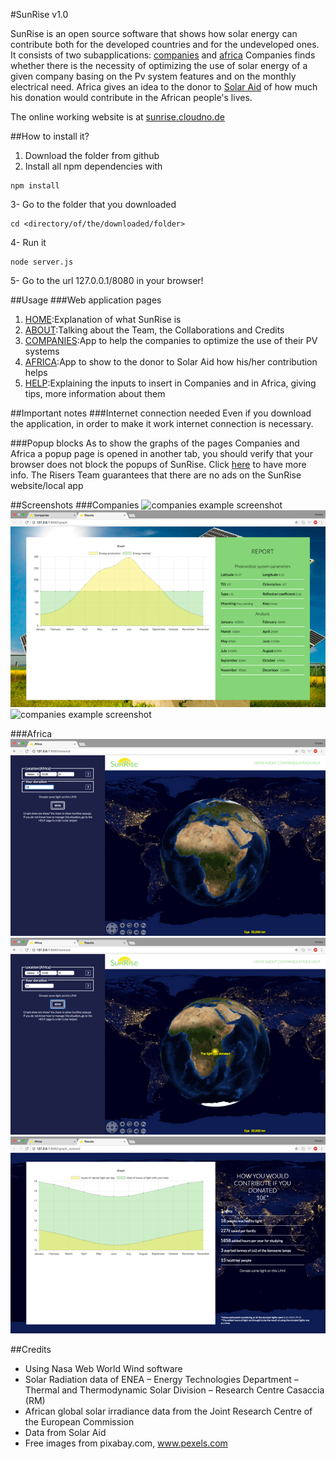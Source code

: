 #SunRise v1.0

<return>SunRise is an open source software that shows how solar energy can contribute both for the developed countries and for the undeveloped ones.
It consists of two subapplications: [companies](http://sunrise.cloudno.de/calculation) and [africa](http://sunrise.cloudno.de/solaraid) </return>
<return>Companies finds whether there is the necessity of optimizing the use of solar energy of a given company basing on the Pv system features and on the monthly electrical need.</return>
<return>Africa gives an idea to the donor to [Solar Aid](www.solar-aid.org) of how much his donation would contribute in the African people's lives.</return>

The online working website is at [sunrise.cloudno.de](http://sunrise.cloudno.de)

##How to install it?
1. Download the folder from github 
2. Install all npm dependencies with <return> 
```
npm install
```
3- Go to the folder that you downloaded 
```
cd <directory/of/the/downloaded/folder>
```
4- Run it 
```
node server.js
```
5- Go to the url 127.0.0.1/8080 in your browser!

##Usage
###Web application pages
1. [HOME](http://sunrise.cloudno.de):Explanation of what SunRise is
2. [ABOUT](http://sunrise.cloudno.de/about):Talking about the Team, the Collaborations and Credits
3. [COMPANIES](http://sunrise.cloudno.de/calculation):App to help the companies to optimize the use of their PV systems
4. [AFRICA](http://sunrise.cloudno.de/solaraid):App to show to the donor to Solar Aid how his/her contribution helps
5. [HELP](http://sunrise.cloudno.de/howto):Explaining the inputs to insert in Companies and in Africa, giving tips, more information about them

##Important notes
###Internet connection needed
Even if you download the application, in order to make it work internet connection is necessary. 

###Popup blocks
As to show the graphs of the pages Companies and Africa a popup page is opened in another tab, you should verify that your browser does not block the popups of SunRise. Click [here](http://sunrise.cloudno.de/howto#graph) to have more info.
The Risers Team guarantees that there are no ads on the SunRise website/local app

##Screenshots
###Companies
![companies example screenshot](/public/images/companies2.png)
![companies example screenshot](/public/images/companies3.png)
![companies example screenshot](/public/images/companies4.png)

###Africa
![companies example screenshot](/public/images/africa2.png)
![companies example screenshot](/public/images/africa3.png)
![companies example screenshot](/public/images/africa4.png)

##Credits
* Using Nasa Web World Wind software
* Solar Radiation data of ENEA – Energy Technologies Department – Thermal and Thermodynamic Solar Division – Research Centre Casaccia (RM) 
* African global solar irradiance data from the Joint Research Centre of the European Commission
* Data from Solar Aid 
* Free images from pixabay.com, www.pexels.com